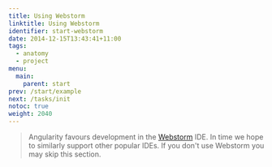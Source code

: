 ```yaml
---
title: Using Webstorm
linktitle: Using Webstorm
identifier: start-webstorm
date: 2014-12-15T13:43:41+11:00
tags:
  - anatomy
  - project
menu:
  main:
    parent: start
prev: /start/example
next: /tasks/init
notoc: true
weight: 2040
---
```


> Angularity favours development in the [Webstorm](https://www.jetbrains.com/webstorm/) IDE. In time we hope to
similarly support other popular IDEs. If you don't use Webstorm you may skip this section.



